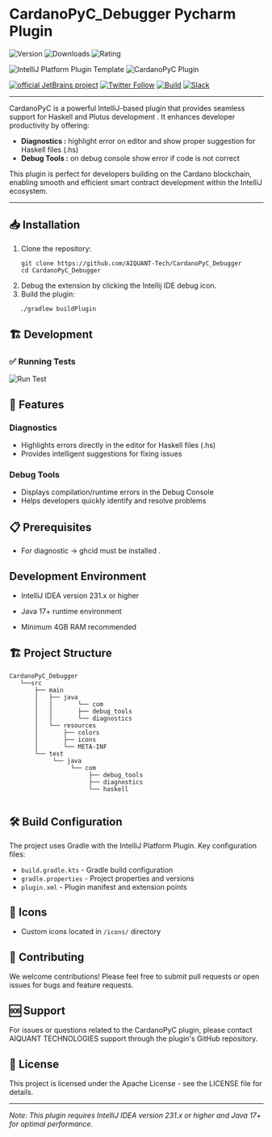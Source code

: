 # CardanoPyC_Debugger Pycharm  Plugin
![Version](https://img.shields.io/jetbrains/plugin/v/aiquant.plugins)
![Downloads](https://img.shields.io/jetbrains/plugin/d/aiquant.plugins)
![Rating](https://img.shields.io/jetbrains/plugin/r/stars/aiquant.plugins)


![IntelliJ Platform Plugin Template][file:intellij-platform-plugin-template-dark]
![CardanoPyC Plugin][file:intellij-platform-plugin-template-light]

[![official JetBrains project](https://jb.gg/badges/official.svg)][jb:github]
[![Twitter Follow](https://img.shields.io/badge/follow-%40JBPlatform-1DA1F2?logo=twitter)](https://twitter.com/JBPlatform)
[![Build](https://github.com/JetBrains/intellij-platform-plugin-template/workflows/Build/badge.svg)][gh:build]
[![Slack](https://img.shields.io/badge/Slack-%23intellij--platform-blue?style=flat-square&logo=Slack)](https://plugins.jetbrains.com/slack)

---
<!-- Plugin description -->
CardanoPyC is a powerful IntelliJ-based plugin that provides seamless support for Haskell and Plutus development . It enhances developer productivity by offering:

- **Diagnostics :** highlight error on editor  and show proper suggestion  for Haskell files (.hs)
- **Debug Tools :** on debug console show error if code is not correct 



This plugin is perfect for developers building on the Cardano blockchain, enabling smooth and efficient smart contract development within the IntelliJ ecosystem.
<!-- Plugin description end -->

---

## 📥 Installation

1. Clone the repository:
   ```
   git clone https://github.com/AIQUANT-Tech/CardanoPyC_Debugger
   cd CardanoPyC_Debugger

2. Debug the extension by clicking the Intellij IDE debug icon.
3. Build the plugin:
```
   ./gradlew buildPlugin
```

## 🏗️ Development

### ✅ Running Tests


![Run Test](images/RunTest.png)


## 🚀 Features


### Diagnostics
- Highlights errors directly in the editor for Haskell files (.hs)
- Provides intelligent suggestions for fixing issues

### Debug Tools
- Displays compilation/runtime errors in the Debug Console
- Helps developers quickly identify and resolve problems

## 📋 Prerequisites

- For diagnostic → ghcid must be installed .


## Development Environment

- IntelliJ IDEA version 231.x or higher

- Java 17+ runtime environment

- Minimum 4GB RAM recommended
## 🏗️ Project Structure
```  
CardanoPyC_Debugger
   └──src
       ├── main
       │   ├── java
       │   │       └── com
       │   │       ├── debug_tools
       │   │       └── diagnostics
       │   └── resources
       │       ├── colors
       │       ├── icons
       │       └── META-INF
       └── test
            └── java
                 └── com
                      ├── debug_tools
                      ├── diagnostics
                      └── haskell
                       

```

## 🛠️ Build Configuration
The project uses Gradle with the IntelliJ Platform Plugin. Key configuration files:
- `build.gradle.kts` - Gradle build configuration
- `gradle.properties` - Project properties and versions
- `plugin.xml` - Plugin manifest and extension points

## 🎨 Icons
- Custom icons located in `/icons/` directory


## 🤝 Contributing

We welcome contributions! Please feel free to submit pull requests or open issues for bugs and feature requests.

## 🆘 Support

For issues or questions related to the CardanoPyC plugin, please contact AIQUANT TECHNOLOGIES support through the plugin's GitHub repository.

## 📄 License

This project is licensed under the Apache License - see the LICENSE file for details.

---

*Note: This plugin requires IntelliJ IDEA version 231.x or higher and Java 17+ for optimal performance.*

[//]: # (Keep the existing links section from the original template)
[docs]: https://plugins.jetbrains.com/docs/intellij?from=IJPluginTemplate
[gh:build]: https://github.com/JetBrains/intellij-platform-plugin-template/actions?query=workflow%3ABuild
[jb:github]: https://github.com/JetBrains/.github/blob/main/profile/README.md
[file:intellij-platform-plugin-template-dark]: ./.github/readme/intellij-platform-plugin-template-dark.svg#gh-dark-mode-only
[file:intellij-platform-plugin-template-light]: ./.github/readme/intellij-platform-plugin-template-light.svg#gh-light-mode-only